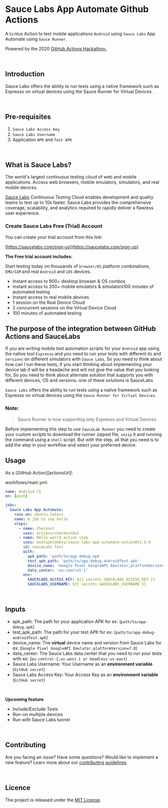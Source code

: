 # Sauce Labs App Automate Github Actions 


A `GitHub` Action to test mobile applications `Android` using `Sauce Labs` App Automate using `Sauce Runner`.

Powered by the 2020 [GitHub Actions Hackathon.](https://githubhackathon.com/)

<br>

## Introduction
Sauce Labs offers the ability to run tests using a native framework such as Espresso on virtual devices using the Sauce Runner for Virtual Devices.

<br>

## Pre-requisites

1. `Sauce Labs Access Key` 
2. `Sauce Labs Username` 
3. Application `APK` and `Test APK`

<br>

## What is Sauce Labs?

The world's largest continuous testing cloud of web and mobile applications. Access web browsers, mobile emulators, simulators, and real mobile devices.

[Sauce Labs](https://saucelabs.com/) Continuous Testing Cloud enables development and quality teams to test up to 10x faster. Sauce Labs provides the comprehensive coverage, scalability, and analytics required to rapidly deliver a flawless user experience.

### Create Sauce Labs Free (Trial) Account
You can create your trial account from this link:

[https://saucelabs.com/sign-up](https://saucelabs.com/sign-up)

**The Free trial account includes:**

Start testing today on thousands of `browser/OS` platform combinations, `EMU/SIM` and real `Android` and `iOS` devices.

* Instant access to 900+ desktop browser & OS combos
* Instant access to 200+ mobile emulators & simulators100 minutes of automated testing
* Instant access to real mobile devices
* 1 session on the Real Device Cloud
* 2 concurrent sessions on the Virtual Device Cloud
* 100 minutes of automated testing

## The purpose of the integration between GitHub Actions and SauceLabs

If you are writing mobile test automation scripts for your `Android` app using the native tool `Espresso` and you need to run your tests with different `OS` and `versions` on different simulators with `Sauce Labs`, So you need to think about how can I run these tests, if you start thinking about implementing your device lab it will be a headache and will not give the value that you looking for, So you need to think about alternate solution that supports you with different devices, OS and versions. one of these solutions is SauceLabs

`Sauce Labs` offers the ability to run tests using a native framework such as Espresso on virtual devices using the `Sauce Runner for Virtual Devices`.

### Note:
> Sauce Runner is now supporting only Espresso and Virtual Devices. 

Before implementing this step to use `SauceLab Runner` you need to create your custom scripts to download the runner zipped file, `unzip` it and running the command using a `shell` script.
But with the step, all that you need is to add the step in your workflow and select your preferred device.

## Usage
As a [GitHub Action][actionsUrl]:

workflows/main.yml:

```yaml
name: Android CI
on: [push]

jobs:
  Sauce Labs App Automate:
    runs-on: ubuntu-latest
    name: A job to say hello
    steps:
      - name: Checkout
        uses: actions/checkout@v2
      - name: Hello world action step
        uses: moatazeldebsy/sauce-labs-app-automate-action@V1.0.0
        id: sauceLabs Test
        with:
          apk_path: 'path/to/app-debug.apk'
          test_apk_path: 'path/to/app-debug-androidTest.apk'
          device_name: 'Google Pixel GoogleAPI Emulator,platformVersion=7.0'
          data_center: 'eu-central-1'
        env:
          SAUCELABS_ACCESS_KEY: ${{ secrets.SAUCELABS_ACCESS_KEY }}
          SAUCELABS_USERNAME: ${{ secrets.SAUCELABS_USERNAME }}
```


<br>

## Inputs

- apk_path:  The path for your application APK for ex: (`path/to/app-debug.apk`)
- test_apk_path: The path for your test APK for ex: (`path/to/app-debug-androidTest.apk`)
- device_name: The **virtual** device name and version from Sauce Labs for ex: (`Google Pixel GoogleAPI Emulator,platformVersion=7.0`)
- data_center: The Sauce Labs data center that you need to run your tests with ex: (`eu-central-1,us-west-1 or headless-us-east`)
- Sauce Labs Username: Your Username as an **environment variable** (`GitHub secret`)
- Sauce Labs Access Key: Your Access Key as an **environment variable** (`GitHub secret`)

<br>

**Upcoming feature**
- Include/Exclude Tests
- Run-on multiple devices
- Run with Sauce Labs tunnel 

<br>

## Contributing

Are you facing an issue? Have some questions? Would like to implement a new feature? Learn more about our [contributing guidelines](CONTRIBUTING.md).

<br>

## Licence

The project is released under the [MIT License](LICENSE).